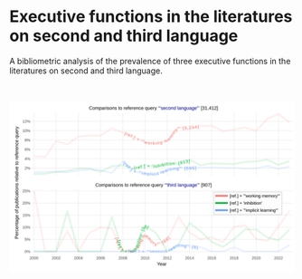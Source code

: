 # Executive functions in the literatures on second and third language

A bibliometric analysis of the prevalence of three executive functions in the literatures on second and third language.

<br>

![plot_L2_L3_EF](https://raw.githubusercontent.com/pablobernabeu/L2_L3_EF/main/plot_L2_L3_EF.svg)
